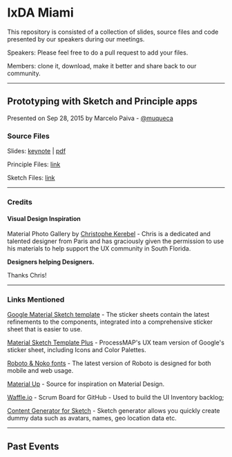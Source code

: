 # IxDA Miami

This repository is consisted of a collection of slides, source files and code presented by our speakers during our meetings.

Speakers: Please feel free to do a pull request to add your files.

Members: clone it, download, make it better and share back to our community.

----

## Prototyping with Sketch and Principle apps
Presented on Sep 28, 2015 by Marcelo Paiva - [@muqueca](https://twitter.com/muqueca)

### Source Files

Slides: [keynote](#) | [pdf](#)

Principle Files: [link](#)

Sketch Files: [link](#)

----

### Credits

#### Visual Design Inspiration
Material Photo Gallery by [Christophe Kerebel](https://dribbble.com/shots/2261972-Material-Photo-Gallery-Principle) - Chris is a dedicated and talented designer from Paris and has graciously given the permission to use his materials to help support the UX community in South Florida.

__Designers helping Designers.__

Thanks Chris!

----

### Links Mentioned

[Google Material Sketch template](https://www.google.com/design/spec/resources/sticker-sheets-icons.html#) - The sticker sheets contain the latest refinements to the components, integrated into a comprehensive sticker sheet that is easier to use.

[Material Sketch Template Plus](#) - ProcessMAP's UX team version of Google's sticker sheet, including Icons and Color Palettes.

[Roboto & Noko fonts](https://www.google.com/design/spec/resources/roboto-noto-fonts.html) - The latest version of Roboto is designed for both mobile and web usage.

[Material Up](http://www.materialup.com/) - Source for inspiration on Material Design.

[Waffle.io](https://waffle.io/mpaiva/ixda-miami) - Scrum Board for GitHub - Used to build the UI Inventory backlog;

[Content Generator for Sketch](https://github.com/timuric/Content-generator-sketch-plugin) - Sketch generator allows you quickly create dummy data such as avatars, names, geo location data etc.



----

## Past Events
